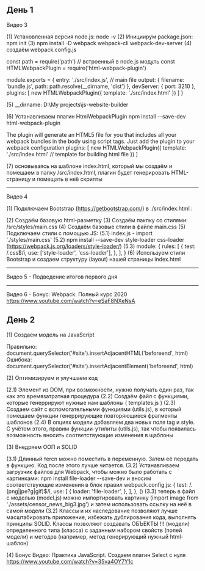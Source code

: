 День 1
-----------------------------------------------------------------------------
Видео 3

(1) Установленная версия node.js: node -v 
(2) Инициирум package.json: npm init
(3) npm install -D webpack webpack-cli webpack-dev-server
(4) создаём webpack.config.js

const path = require('path') // встроенный в node.js модуль
const HTMLWebpackPlugin = require('html-webpack-plugin')

module.exports = {
  entry: './src/index.js', // main file
  output: {
    filename: 'bundle.js',
    path: path.resolve(__dirname, 'dist')
  },
  devServer: {
    port: 3210
  },
  plugins: [
    new HTMLWebpackPlugin({
      template: './src/index.html'
    })
  ]
}

(5) __dirname:  D:\My projects\js-website-builder

(6) Устанавливаем плагин HtmlWebpackPlugin
npm install --save-dev html-webpack-plugin

The plugin will generate an HTML5 file for you that includes all your webpack bundles in the body using script tags. Just add the plugin to your webpack configuration 
  plugins: [
    new HTMLWebpackPlugin({
      template: './src/index.html' // template for building html file
    })
  ]

  (7) основываясь на шаблоне index.html, который мы создаём и помещаем в папку /src/index.html, плагин будет генерировать HTML-страницу и помещать в неё скрипты

-----------------------------------------------------------------------------
Видео 4 

(1) Подключаем Bootstrap (https://getbootstrap.com/) в ./src/index.html :

<link rel="stylesheet" href="https://stackpath.bootstrapcdn.com/bootstrap/4.5.2/css/bootstrap.min.css" integrity="sha384-JcKb8q3iqJ61gNV9KGb8thSsNjpSL0n8PARn9HuZOnIxN0hoP+VmmDGMN5t9UJ0Z" crossorigin="anonymous">

(2) Создаём базовую html-разметку 
(3) Coздаём пакпку со стилями: /src/styles/main.css
(4) Создаём базовые стили в файле main.css
(5) Подключаем стили с помощью JS:
    (5.1) index.js - import './styles/main.css'
    (5.2) npm install --save-dev style-loader css-loader (https://webpack.js.org/loaders/style-loader/)
    (5.3)  module: {
            rules: [
             {
              test: /\.css$/i,
              use: ['style-loader', 'css-loader'],
             },
          ],
        }
(6) Используем стили Bootstrap и cоздаем структуру (layout) нашей страницы index.html

-----------------------------------------------------------------------------
Видео 5 - Подведение итогов первого дня

-----------------------------------------------------------------------------
Видео 6 - Бонус: Webpack. Полный курс 2020
https://www.youtube.com/watch?v=eSaF8NXeNsA

День 2
-----------------------------------------------------------------------------

(1) Создаем модель на JavaScript

Правильно:  document.querySelector('#site').insertAdjacentHTML('beforeend', html)
Ошибока:  document.querySelector('#site').insertAdjacentElement('beforeend', html)

(2) Оптимизируем и улучшаем код

(2.1) Элемент из DOM, при возможности, нужно получать один раз, так как это времязатратная процедура
(2.2) Создаём файл с функциями, которые генеррируют нужные нам шаблоны ( templates.js )
(2.3) Создаем сайт с вспомогательными функциями (utils.js), в который помещаем функции генеррирующие повторяющиеся фрагменты шаблонов
(2.4) В опциях модели добавляем два новых поля tag и style. C учётом этого, правим функции-утилиты (utils.js), так чтобы появилась возможность вносить соответствующие изменения в щаблоны

(3) Внедряем ООП и SOLID 

(3.1) Длинный теrcn можно поместить в переменную. Затем её передать в функцию. Код после этого лучше читается.
(3.2) Устанавливаем загрузчик файлов для Webpack, чтобы можно было работать с картинками: npm install file-loader --save-dev 
и вносим соответствующие изменения в блок правил webpack.config.js:
{
        test: /\.(png|jpe?g|gif)$/i,
        use: [
          {
            loader: 'file-loader',
          },
        ],
      }, ()
(3.3) теперь в файл с моделью (model.js) можно импортировать картинку (import image from './assets/censor_news_big3.jpg') и затем использовать ссылку на неё в самой модели
(3.2) Классы и их наследование позволяют лучше масштабировать приложение, избежать дублирования кода, выполнять принципы SOLID. 
Классы позволяют создавать ОБЪЕКТЫ !!! (модели) определенного типа (класса) с заданным набором свойств (полей модели) и методов (например, метод генерирующий  нужный html-шаблон)

(4) Бонус
Видео: Практика JavaScript. Создаем плагин Select с нуля 
https://www.youtube.com/watch?v=35va4OY7Y1c
